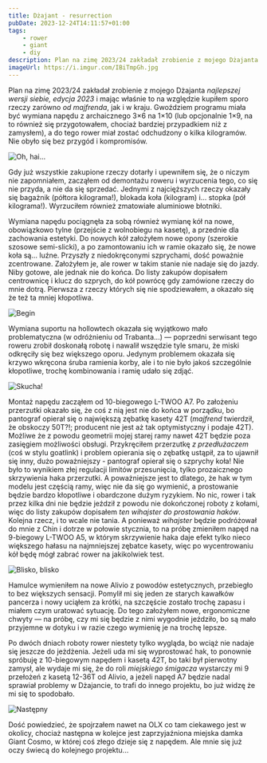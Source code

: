 ```yaml
---
title: Dżajant - resurrection
pubDate: 2023-12-24T14:11:57+01:00
tags:
    - rower
    - giant
    - diy
description: Plan na zimę 2023/24 zakładał zrobienie z mojego Dżajanta "najlepszej wersji siebie, edycja 2023" i mając właśnie to na względzie kupiłem sporo rzeczy zarówno od majfrenda, jak i w kraju. Gwoździem programu miała być wymiana napędu z archaicznego 3x6 na 1x10 (lub opcjonalnie 1x9, na to również się przygotowałem, chociaż bardziej przypadkiem niż z zamysłem), a do tego rower miał zostać odchudzony o kilka kilogramów. Nie obyło się bez przygód i kompromisów.
imageUrl: https://i.imgur.com/IBiTmpGh.jpg
---
```


Plan na zimę 2023/24 zakładał zrobienie z mojego Dżajanta _najlepszej wersji siebie, edycja 2023_ i mając właśnie to na względzie kupiłem sporo rzeczy zarówno _od majfrenda_, jak i w kraju. Gwoździem programu miała być wymiana napędu z archaicznego 3&times;6 na 1&times;10 (lub opcjonalnie 1&times;9, na to również się przygotowałem, chociaż bardziej przypadkiem niż z zamysłem), a do tego rower miał zostać odchudzony o kilka kilogramów. Nie obyło się bez przygód i kompromisów.

![Oh, hai...](https://i.imgur.com/IBiTmpGh.jpg)

Gdy już wszystkie zakupione rzeczy dotarły i upewniłem się, że o niczym nie zapomniałem, zacząłem od demontażu roweru i wyrzucenia tego, co się nie przyda, a nie da się sprzedać. Jednymi z najcięższych rzeczy okazały się bagażnik (półtora kilograma!), blokada koła (kilogram) i... stopka (pół kilograma!). Wyrzuciłem również zmatowiałe aluminiowe błotniki.

Wymiana napędu pociągnęła za sobą również wymianę kół na nowe, obowiązkowo tylne (przejście z wolnobiegu na kasetę), a przednie dla zachowania estetyki. Do nowych kół założyłem nowe opony (szerokie szosowe semi-slicki), a po zamontowaniu ich w ramie okazało się, że nowe koła są... luźne. Przyszły z niedokręconymi szprychami, dość poważnie zcentrowane. Założyłem je, ale rower w takim stanie nie nadaje się do jazdy. Niby gotowe, ale jednak nie do końca. Do listy zakupów dopisałem centrownicę i klucz do szprych, do kół powrócę gdy zamówione rzeczy do mnie dotrą. Pierwsza z rzeczy których się nie spodziewałem, a okazało się że też ta mniej kłopotliwa.

![Begin](https://i.imgur.com/evlh38sh.jpg)

Wymiana suportu na hollowtech okazała się wyjątkowo mało problematyczna (w odróżnieniu od Trabanta...) &mdash; poprzedni serwisant tego roweru zrobił doskonałą robotę i nawalił wszędzie tyle smaru, że miski odkręciły się bez większego oporu. Jedynym problemem okazała się krzywo wkręcona śruba ramienia korby, ale i to nie było jakoś szczególnie kłopotliwe, trochę kombinowania i ramię udało się zdjąć.

![Skucha!](https://i.imgur.com/FYHDS3th.png)

Montaż napędu zacząłem od 10-biegowego L-TWOO A7. Po założeniu przerzutki okazało się, że coś z nią jest nie do końca w porządku, bo pantograf opierał się o największą zębatkę kasety 42T (_majfrend_ twierdził, że obskoczy 50T?!; producent nie jest aż tak optymistyczny i podaje 42T). Możliwe że z powodu geometrii mojej starej ramy nawet 42T będzie poza zasięgiem możliwości obsługi. Przykręciłem przerzutkę _z przedłużaczem_ (coś w stylu goatlink) i problem opierania się o zębatkę ustąpił, za to ujawnił się inny, dużo poważniejszy - pantograf opierał się o szprychy koła! Nie było to wynikiem złej regulacji limitów przesunięcia, tylko prozaicznego skrzywienia haka przerzutki. A poważniejsze jest to dlatego, że hak w tym modelu jest częścią ramy, więc nie da się go wymienić, a prostowanie będzie bardzo kłopotliwe i obardczone dużym ryzykiem. No nic, rower i tak przez kilka dni nie będzie jeździł z powodu nie dokończonej roboty z kołami, więc do listy zakupów dopisałem _ten wihajster do prostowania haków_. Kolejna rzecz, i to wcale nie tania. A ponieważ _wihajster_ będzie podróżował do mnie z Chin i dotrze w połowie stycznia, to na próbę zmieniłem napęd na 9-biegowy L-TWOO A5, w którym skrzywienie haka daje efekt tylko nieco większego hałasu na najmniejszej zębatce kasety, więc po wycentrowaniu kół będę mógł zabrać rower na jakikolwiek test.

![Blisko, blisko](https://i.imgur.com/4LTr2OKh.jpg)

Hamulce wymieniłem na nowe Alivio z powodów estetycznych, przebiegło to bez większych sensacji. Pomylił mi się jeden ze starych kawałków pancerza i nowy uciąłem za krótki, na szczęście zostało trochę zapasu i miałem czym uratować sytuację. Do tego założyłem nowe, ergonomiczne chwyty &mdash; na próbę, czy mi się będzie z nimi wygodnie jeździło, bo są mało przyjemne w dotyku i w razie czego wymienię je na trochę lepsze.

Po dwóch dniach roboty rower niestety tylko wygląda, bo wciąż nie nadaje się jeszcze do jeżdżenia. Jeżeli uda mi się wyprostować hak, to ponownie spróbuję z 10-biegowym napędem i kasetą 42T, bo taki był pierwotny zamysł, ale wydaje mi się, że do roli _miejskiego śmigacza_ wystarczy mi 9 przełożeń z kasetą 12-36T od Alivio, a jeżeli napęd A7 będzie nadal sprawiał problemy w Dżajancie, to trafi do innego projektu, bo już widzę że mi się to spodobało.

![Następny](https://i.imgur.com/wPFM3CJh.png)

Dość powiedzieć, że spojrzałem nawet na OLX co tam ciekawego jest w okolicy, chociaż następna w kolejce jest zaprzyjaźniona miejska damka Giant Cosmo, w której coś złego dzieje się z napędem. Ale mnie się już oczy świecą do kolejnego projektu...
